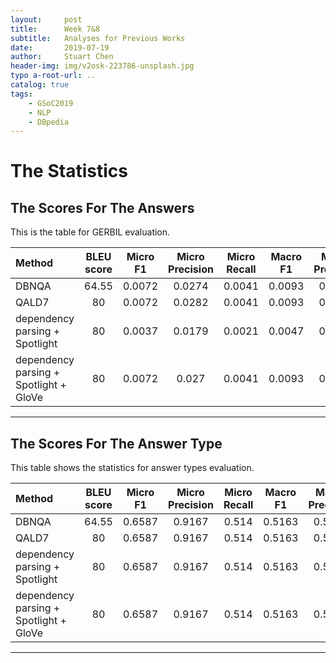 ```yaml
---
layout:     post
title:      Week 7&8
subtitle:   Analyses for Previous Works 
date:       2019-07-19
author:     Stuart Chen
header-img: img/v2osk-223786-unsplash.jpg
typo a-root-url: ..
catalog: true
tags:
    - GSoC2019
    - NLP
    - DBpedia
---
```



# The Statistics

## The Scores For The Answers

This is the table for GERBIL evaluation.

|Method |BLEU score| Micro F1 |Micro Precision |Micro Recall| Macro F1 |Macro Precision|Macro Recall|
|:----- | :----: | :----: | :----: | :----: | :----: | :----: | :----: |
| DBNQA | 64.55 | 0.0072 | 0.0274 | 0.0041 | 0.0093 |0.0093|0.0093|
| QALD7 | 80 | 0.0072 | 0.0282 | 0.0041 | 0.0093 |0.0093|0.0093|
| dependency parsing + Spotlight | 80 | 0.0037 | 0.0179 | 0.0021 | 0.0047 |0.0047|0.0047|
| dependency parsing + Spotlight + GloVe | 80 | 0.0072 | 0.027 | 0.0041 | 0.0093 |0.0093|0.0093|

------------------------------------------------------------------------------------------------


## The Scores For The Answer Type

This table shows the statistics for answer types evaluation.

|Method |BLEU score| Micro F1 |Micro Precision |Micro Recall| Macro F1 |Macro Precision|Macro Recall|
|:----- | :----: | :----: | :----: | :----: | :----: | :----: | :----: |
| DBNQA |64.55|0.6587|0.9167|0.514|0.5163|0.5163|0.5163|
| QALD7 | 80 | 0.6587|0.9167|0.514|0.5163|0.5163|0.5163	|
| dependency parsing + Spotlight | 80 | 0.6587|0.9167|0.514|0.5163|0.5163|0.5163|
| dependency parsing + Spotlight + GloVe | 80 | 0.6587|0.9167|0.514|0.5163|0.5163|0.5163|

----------------------------------------------------------------------------------------


